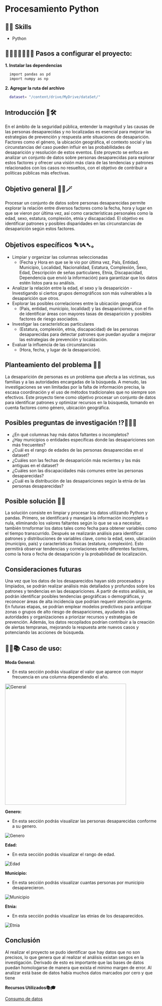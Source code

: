 # Procesamiento Python

## 🎯🚀 Skills

- Python

##  👩🏻‍💻📓✍🏻💡 Pasos a configurar el proyecto:

**1. Instalar las dependencias**
```bash
  import pandas as pd
  import numpy as np
```

**2. Agregar la ruta del archivo**
```bash
  dataset= "/content/drive/MyDrive/dataSet/"
```

## Introducción 📜🛠️

En el ámbito de la seguridad pública, entender la magnitud y las causas de las personas desaparecidas y no localizadas es esencial para mejorar las estrategias de prevención y respuesta ante situaciones de desaparición. Factores como el género, la ubicación geográfica, el contexto social y las circunstancias del caso pueden influir en las probabilidades de desaparición y resolución de estos eventos. Este proyecto se enfoca en analizar un conjunto de datos sobre personas desaparecidas para explorar estos factores y ofrecer una visión más clara de las tendencias y patrones relacionados con los casos no resueltos, con el objetivo de contribuir a políticas públicas más efectivas.

## Objetivo general 🎯🎩🪄

Procesar un conjunto de datos sobre personas desaparecidas permite explorar la relación entre diversos factores como la fecha, hora y lugar en que se vieron por última vez, así como características personales como la edad, sexo, estatura, complexión, etnia y discapacidad. El objetivo es identificar patrones y posibles disparidades en las circunstancias de desaparición según estos factores.

## Objetivos específicos ✎ᝰ➴。

* Limpiar y organizar las columnas seleccionadas
  - (Fecha y Hora  en que se le vio por última vez, País, Entidad, Municipio, Localidad, Nacionalidad, Estatura, Complexión, Sexo, Edad, Descripción de señas particulares, Etnia, Discapacidad, Dependencia que envió la información) para garantizar que los datos estén listos para su análisis.
* Analizar la relación entre la edad, el sexo y la desaparición
    -Investigando si ciertos grupos demográficos son más vulnerables a la desaparición que otros.
* Explorar las posibles correlaciones entre la ubicación geográfica
  - (País, entidad, municipio, localidad) y las desapariciones, con el fin de identificar áreas con mayores tasas de desaparición y posibles factores de riesgo asociados.
* Investigar las características particulares
  - (Estatura, complexión, etnia, discapacidad) de las personas desaparecidas para detectar patrones que puedan ayudar a mejorar las estrategias de prevención y localización.
* Evaluar la influencia de las circunstancias
  - (Hora, fecha, y lugar de la desaparición).
## Planteamiento del problema 🚨📝

La desaparición de personas es un problema que afecta a las víctimas, sus familias y a las autoridades encargadas de la búsqueda. A menudo, las investigaciones se ven limitadas por la falta de información precisa, la escasa coordinación y el uso de métodos tradicionales que no siempre son efectivos. Este proyecto tiene como objetivo procesar un conjunto de datos para identificar patrones y optimizar recursos en la búsqueda, tomando en cuenta factores como género, ubicación geográfica.

## Posibles preguntas de investigación ⁉🕵🏼‍♀️

* ¿En qué columnas hay más datos faltantes o incompletos?
* ¿Hay municipios o entidades específicas donde las desapariciones son más frecuentes?
* ¿Cuál es el rango de edades de las personas desaparecidas en el dataset?
* ¿Cuáles son las fechas de desaparición más recientes y las más antiguas en el dataset?
* ¿Cuáles son las discapacidades más comunes entre las personas desaparecidas?
* ¿Cuál es la distribución de las desapariciones según la etnia de las personas desaparecidas?

## Posible solución 🍃💡

La solución consiste en limpiar y procesar los datos utilizando Python y pandas. Primero, se identificará y manejará la información incompleta o nula, eliminando los valores faltantes según lo que se va a necesitar, también trnsformar los datos tales como fecha para obtener variables como el tiempo transcurrido.
Después se realizarán análisis para identificar patrones y distribuciones de variables clave, como la edad, sexo, ubicación (municipio, país) y características físicas (estatura, complexión). Esto permitirá observar tendencias y correlaciones entre diferentes factores, como la hora o fecha de desaparición y la probabilidad de localización.


## Consideraciones futuras 

Una vez que los datos de los desaparecidos hayan sido procesados y limpiados, se podrán realizar análisis más detallados y profundos sobre los patrones y tendencias en las desapariciones. A partir de estos análisis, se podrán identificar posibles tendencias geográficas o demográficas, y reconocer áreas de alta incidencia que podrían requerir atención urgente.
En futuras etapas, se podrían emplear modelos predictivos para anticipar zonas o grupos de alto riesgo de desapariciones, ayudando a las autoridades y organizaciones a priorizar recursos y estrategias de prevención. Además, los datos recopilados podrían contribuir a la creación de alertas tempranas, mejorando la respuesta ante nuevos casos y potenciando las acciones de búsqueda.


##  ✍🏻📚 Caso de uso:
**Moda General:**

- En esta sección podrás visualizar el valor que aparece con mayor frecuencia en una columna dependiendo el año.
 
<img src="Image/moda.png" width="400" alt="General">

**Genero:**

- En esta sección podrás visualizar las personas desaparecidas conforme a su genero.
  
<img src="Image/genero.png" alt="Genero">

**Edad:**

- En esta sección podrás visualizar el rango de edad.
  
<img src="Image/genero.png" alt="Edad">

**Municipio:**

- En esta sección podrás visualizar cuantas personas por municipio desaparecieron.
  
<img src="Image/municipio.png"  alt="Municipio">

**Etnia:**

- En esta sección podrás visualizar las etnias de los desaparecidos.
  
<img src="Image/etnia.png" alt="Etnia">


## Conclusión 

Al realizar el proyecto se pudo identificar que hay datos que no son precisos, lo que genera que al realizar el análisis existan sesgos en la investigación.
Derivado de esto es importante que las bases de datos puedan homologarse de manera que exista el mínimo margen de error.
Al analizar está base de datos había muchos datos marcados por cero y que tiene 


**Recursos Utilizados📚🎓**

[Consumo de datos](https://datamx.io/gl/dataset/?tags=desaparecidos)
